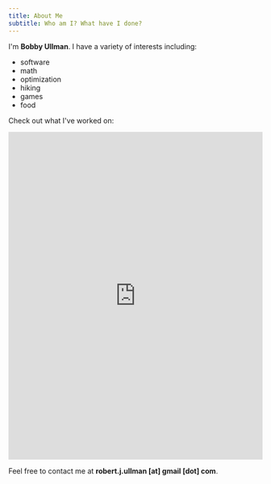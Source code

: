 ```yaml
---
title: About Me
subtitle: Who am I? What have I done?
---
```


I'm **Bobby Ullman**. I have a variety of interests including:

- software 
- math
- optimization
- hiking
- games
- food

Check out what I've worked on:

<iframe src='http://embed.verite.co/timeline/?source=0AiEbPoskFx2ddGdoY01kVjA1VnBXYjBQWWotclR5VkE&font=Bevan-PotanoSans&maptype=toner&lang=en&start_at_end=true&height=650' width='100%' height='650' frameborder='0'></iframe>

Feel free to contact me at **robert.j.ullman [at] gmail [dot] com**.
